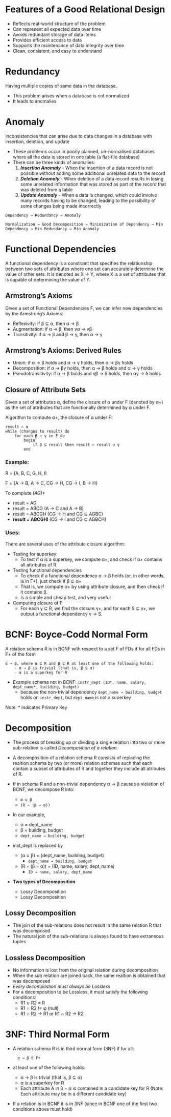 # Features of a Good Relational Design

- Reflects real-world structure of the problem 
- Can represent all expected data over time 
- Avoids redundant storage of data items 
- Provides efficient access to data 
- Supports the maintenance of data integrity over time 
- Clean, consistent, and easy to understand


# Redundancy
Having multiple copies of same data in the database.

- This problem arises when a database is not normalized
- It leads to anomalies


# Anomaly
Inconsistencies that can arise due to data changes in a database with insertion, deletion, and update
    
- These problems occur in poorly planned, un-normalised databases where all the data is stored in one table (a flat-file database)
- There can be three kinds of anomalies:
  1. **_Insertion Anomaly_** - When the insertion of a data record is not possible without adding some additional unrelated data to the record
  2. **_Deletion Anomaly_** - When deletion of a data record results in losing some unrelated information that was stored as part of the record that was deleted from a table
  3. **_Update Anomaly_** - When a data is changed, which could involve many records having to be changed, leading to the possibility of some changes being made incorrectly


`Dependency ⇒ Redundancy ⇒ Anomaly`

`Normalization ⇒ Good Decomposition ⇒ Minimization of Dependency ⇒ Min Dependency ⇒ Min Redundancy ⇒ Min Anomaly`


# Functional Dependencies 
A functional dependency is a constraint that specifies the relationship between two sets of attributes where one set can accurately determine the value of other sets. 
It is denoted as X → Y, where X is a set of attributes that is capable of determining the value of Y.

## Armstrong’s Axioms
Given a set of Functional Dependencies F, we can infer new dependencies by the Armstrong’s Axioms: 
- Reflexivity: if β ⊆ α, then α → β 
- Augmentation: if α → β, then γα → γβ
- Transitivity: if α → β and β → γ, then α → γ
    
## Armstrong’s Axioms: Derived Rules
- Union: if α → β holds and α → γ holds, then α → βγ holds 
- Decomposition: if α → βγ holds, then α → β holds and α → γ holds
- Pseudotransitivity: if α → β holds and γβ → δ holds, then αγ → δ holds

## Closure of Attribute Sets
Given a set of attributes α, define the closure of α under F (denoted by α+) as the set of attributes that are functionally determined by α under F.

Algorithm to compute α+, the closure of α under F:

    result ← α 
    while (changes to result) do 
        for each β → γ in F do 
            begin
                if β ⊆ result then result ← result ∪ γ
            end

### Example:

R = (A, B, C, G, H, I)

F = {A → B, A → C, CG → H, CG → I, B → H} 

To complute _(AG)+_ 
- result = AG 
- result = ABCG (A → C and A → B) 
- result = ABCGH (CG → H and CG ⊆ AGBC)
- **result = ABCGHI** (CG → I and CG ⊆ AGBCH)

### Uses:

There are several uses of the attribute closure algorithm:
- Testing for superkey:
    - To test if α is a superkey, we compute α+, and check if α+ contains all attributes of R.
- Testing functional dependencies
    - To check if a functional dependency α → β holds (or, in other words, is in F+), just check if β ⊆ α+
    - That is, we compute α+ by using attribute closure, and then check if it contains β.
    - Is a simple and cheap test, and very useful
- Computing closure of F
    - For each γ ⊆ R, we find the closure γ+, and for each S ⊆ γ+, we output a functional dependency γ → S.

# BCNF: Boyce-Codd Normal Form

A relation schema R is in BCNF with respect to a set F of FDs if for all FDs in F+ of the form
        
    α → β, where α ⊆ R and β ⊆ R at least one of the following holds:
        - α → β is trivial (that is, β ⊆ α) 
        - α is a superkey for R
        
- Example schema not in BCNF: `instr_dept (ID*, name, salary, dept_name*, building, budget)`
    - because the non-trivial dependency `dept_name → building, budget` holds on `instr_dept`, but `dept_name` is not a superkey
 
Note: * indicates Primary Key

# Decomposition

- The process of breaking up or dividing a single relation into two or more sub-relation is called *Decomposition of a relation*.
- A decomposition of a relation schema R consists of replacing the realtion schema by two (or more) relation schemas such that each contain a subset of attributes of R and together they include all atributes of R.
- If in schema R and a non-trivial dependency α → β causes a violation of BCNF, we decompose R into:
    - `α ∪ β `
    - `(R − (β − α))`

- In our example, 
    - α = dept_name 
    - β = building, budget 
    - `dept_name → building, budget`
- inst_dept is replaced by 
    - (α ∪ β) = (dept_name, building, budget) 
        - `dept_name → building, budget`
    - (R − (β − α)) = (ID, name, salary, dept_name)
        - `ID → name, salary, dept_name`
- **Two types of Decomposition**
    - Lossy Decomposition
    - Lossy Decomposition

## Lossy Decomposition

- The join of the sub-relations does not result in the same relation R that was decomposed
- The natural join of the sub-relations is always found to have extraneous tuples

## Lossless Decomposition

- No information is lost from the original relation during decomposition
- When the sub relation are joined back, the same realtion is obtained that was decomposed
- *Every decompostion must always be Lossless*
- For a decomposition to be Lossless, it must satisfy the following conditions: 
    - R1 ∪ R2 = R 
    - R1 ∩ R2 != φ (null)
    - R1 ∩ R2 → R1 or R1 ∩ R2 → R2

# 3NF: Third Normal Form

- A relation schema R is in third normal form (3NF) if for all: 

        α → β ∈ F+

- at least one of the following holds:
    - α → β is trivial (that is, β ⊆ α) 
    - α is a superkey for R 
    - Each attribute A in β − α is contained in a candidate key for R (Note: Each attribute may be in a different candidate key)

- If a relation is in BCNF it is in 3NF (since in BCNF one of the first two conditions above must hold)

